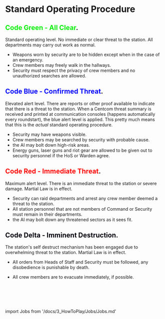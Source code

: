 # Standard Operating Procedure

## <font color= "#green">Code Green - All Clear</font>.

Standard operating level. No immediate or clear threat to the station. All departments may carry out work as normal.

- Weapons worn by security are to be hidden except when in the case of an emergency.
- Crew members may freely walk in the hallways.
- Security must respect the privacy of crew members and no unauthorized searches are allowed.

## <font color= "blue">Code Blue - Confirmed Threat</font>.

Elevated alert level. There are reports or other proof available to indicate that there is a threat to the station. When a Centcom threat summary is received and printed at communication consoles (happens automatically every roundstart), the blue alert level is applied. This pretty much means that this is the _actual_ standard operating procedure.

- Security may have weapons visible.
- Crew members may be searched by security with probable cause.
- the AI may bolt down high-risk areas.
- Energy guns, laser guns and riot gear are allowed to be given out to security personnel if the HoS or Warden agree.

## <font color= "red">Code Red - Immediate Threat</font>.

Maximum alert level. There is an immediate threat to the station or severe damage. Martial Law is in effect.

- Security can raid departments and arrest any crew member deemed a threat to the station.
- All station personnel that are not members of Command or Security must remain in their departments.
- the AI may bolt down any threatened sectors as it sees fit.

## <font color= "#purple">Code Delta - Imminent Destruction</font>.

The station's self destruct mechanism has been engaged due to overwhelming threat to the station. Martial Law is in effect.

- All orders from Heads of Staff and Security must be followed, any disobedience is punishable by death.
- All crew members are to evacuate immediately, if possible.



    <br/>
<br/>
<br/>

import Jobs from '/docs/3_HowToPlay/Jobs/Jobs.md'

<Jobs />


